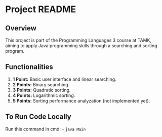 # Project README

## Overview

This project is part of the Programming Languages 3 course at TAMK, aiming to apply Java programming skills through a searching and sorting program. 

## Functionalities

1. **1 Point:** Basic user interface and linear searching.
2. **2 Points:** Binary searching.
3. **3 Points:** Quadratic sorting.
4. **4 Points:** Logarithmic sorting.
5. **5 Points:** Sorting performance analyzation (not implemented yet).

## To Run Code Locally

Run this command in cmd:
    - `java Main`
